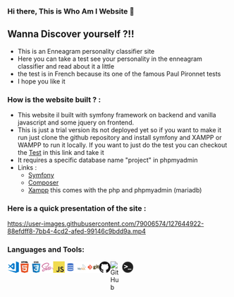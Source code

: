 ### Hi there, This is Who Am I Website 👋

## Wanna Discover yourself ?!!

- This is an Enneagram personality classifier site
- Here you can take a test see your personality in the enneagram classifier and read about it a little
- the test is in French because its one of the famous Paul Pironnet tests
- I hope you like it  

### How is the website built ? :

- This website il built with symfony framework on backend and vanilla javascript and some jquery on frontend.
- This is just a trial version its not deployed yet so if you want to make it run just clone the github repository and install symfony and XAMPP or WAMPP to run it locally.
    If you want to just do the test you can checkout the [Test](https://mohamedsahnoun.github.io/Enneagram-Personality-Test/) in this link and take it 
- It requires a specific database name "project" in phpmyadmin
- Links : 
    * [Symfony](https://symfony.com)
    * [Composer](https://getcomposer.org)
    * [Xampp](https://www.apachefriends.org/fr/index.html) this comes with the php and phpmyadmin (mariadb)


### Here is a quick presentation of the site : 
https://user-images.githubusercontent.com/79006574/127644922-88efdff8-7bb4-4cd2-afed-99146c9bdd9a.mp4













### Languages and Tools:

<img align="left" alt="Visual Studio Code" width="26px" src="https://raw.githubusercontent.com/github/explore/80688e429a7d4ef2fca1e82350fe8e3517d3494d/topics/visual-studio-code/visual-studio-code.png" />
<img align="left" alt="HTML5" width="26px" src="https://raw.githubusercontent.com/github/explore/80688e429a7d4ef2fca1e82350fe8e3517d3494d/topics/html/html.png" />
<img align="left" alt="CSS3" width="26px" src="https://raw.githubusercontent.com/github/explore/80688e429a7d4ef2fca1e82350fe8e3517d3494d/topics/css/css.png" />
<img align="left" alt="Sass" width="26px" src="https://raw.githubusercontent.com/github/explore/80688e429a7d4ef2fca1e82350fe8e3517d3494d/topics/sass/sass.png" />
<img align="left" alt="JavaScript" width="26px" src="https://raw.githubusercontent.com/github/explore/80688e429a7d4ef2fca1e82350fe8e3517d3494d/topics/javascript/javascript.png" />
<img align="left" alt="SQL" width="26px" src="https://raw.githubusercontent.com/github/explore/80688e429a7d4ef2fca1e82350fe8e3517d3494d/topics/sql/sql.png" />

<img align="left" alt="MySQL" width="26px" src="https://raw.githubusercontent.com/github/explore/80688e429a7d4ef2fca1e82350fe8e3517d3494d/topics/mysql/mysql.png" />
<img align="left" alt="Git" width="26px" src="https://raw.githubusercontent.com/github/explore/80688e429a7d4ef2fca1e82350fe8e3517d3494d/topics/git/git.png" />
<img align="left" alt="GitHub" width="26px" src="https://raw.githubusercontent.com/github/explore/78df643247d429f6cc873026c0622819ad797942/topics/github/github.png" />
<img align="left" alt="GitHub" width="26px" src="https://user-images.githubusercontent.com/79006574/127645624-b8b28a21-4706-4235-a515-8028534a4796.png" />
<img align="left" alt="Terminal" width="26px" src="https://raw.githubusercontent.com/github/explore/80688e429a7d4ef2fca1e82350fe8e3517d3494d/topics/terminal/terminal.png" />

<br />
<br />
